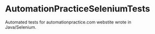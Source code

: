# AutomationPracticeSeleniumTests

Automated tests for automationpractice.com webstite wrote in Java/Selenium.
